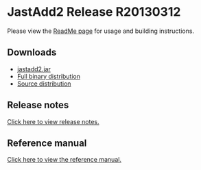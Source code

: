 JastAdd2 Release R20130312
==========================

Please view the [ReadMe page][1] for usage and building instructions.

Downloads
---------

* [jastadd2.jar][2]
* [Full binary distribution][3]
* [Source distribution][4]

Release notes
-------------

[Click here to view release notes.][5]

Reference manual
----------------

[Click here to view the reference manual.][6]


[1]: readme.php
[2]: jastadd2.jar
[3]: jastadd2-bin.zip
[4]: jastadd2-src.zip
[5]: release-notes.php
[6]: reference-manual.php

